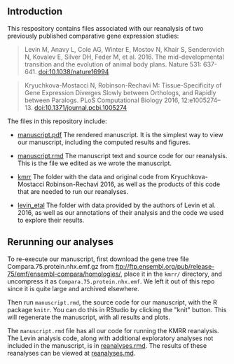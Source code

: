 ## Introduction

This respository contains files associated with our reanalysis of two 
previously published comparative gene expression studies:

> Levin M, Anavy L, Cole AG, Winter E, Mostov N, Khair S, Senderovich N, Kovalev E, Silver DH, Feder M, et al. 2016. The mid-developmental transition and the evolution of animal body plans. Nature 531: 637-641. [doi:10.1038/nature16994](http://dx.doi.org/10.1038/nature16994)

> Kryuchkova-Mostacci N, Robinson-Rechavi M: Tissue-Specificity of Gene Expression Diverges Slowly between Orthologs, and Rapidly between Paralogs. PLoS Computational Biology 2016, 12:e1005274–13. [doi:10.1371/journal.pcbi.1005274](http://dx.doi.org/10.1371/journal.pcbi.1005274)

The files in this repository include:

- [manuscript.pdf](./manuscript.pdf) The rendered manuscript. It is the simplest way to view our manuscript, including the computed results and figures.

- [manuscript.rmd](./manuscript.rmd) The manuscript text and source code for our reanalysis. This is the file we edited as we wrote the manuscript.

- [kmrr](./kmrr) The folder with the data and original code from Kryuchkova-Mostacci Robinson-Rechavi 2016, as well as the products of this code that are needed to run our reanalyses.

- [levin_etal](./levin_etal) The folder with data provided by the authors of Levin et al. 2016, as well as our annotations of their analysis and the code we used to explore their results.

## Rerunning our analyses

To re-execute our manuscript, first download the gene tree file Compara.75.protein.nhx.emf.gz from ftp://ftp.ensembl.org/pub/release-75/emf/ensembl-compara/homologies/, place it in the `kmrr/` directory, and uncompress it as `Compara.75.protein.nhx.emf`. We left it out of this repo since it is quite large and archived elsewhere.

Then run `manuscript.rmd`, the source code for our manuscript, with the R package `knitr`. You can do this in RStudio by clicking the "knit" button. This will regenerate the manuscript, with all results and plots.

The `manuscript.rmd` file has all our code for running the KMRR reanalysis. The Levin analysis code, along with additional exploratory analyses not included in the manuscript, is in [reanalyses.rmd](./levin_etal/reanalyses.rmd). The results of these reanalyses can be viewed at [reanalyses.md](./levin_etal/reanalyses.md).